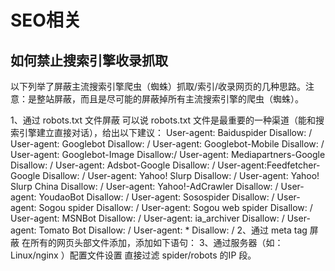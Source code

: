 # SEO相关

## 如何禁止搜索引擎收录抓取

以下列举了屏蔽主流搜索引擎爬虫（蜘蛛）抓取/索引/收录网页的几种思路。注意：是整站屏蔽，而且是尽可能的屏蔽掉所有主流搜索引擎的爬虫（蜘蛛）。

1、通过 robots.txt 文件屏蔽
可以说 robots.txt 文件是最重要的一种渠道（能和搜索引擎建立直接对话），给出以下建议：
User-agent: Baiduspider
Disallow: /
User-agent: Googlebot
Disallow: /
User-agent: Googlebot-Mobile
Disallow: /
User-agent: Googlebot-Image
Disallow:/
User-agent: Mediapartners-Google
Disallow: /
User-agent: Adsbot-Google
Disallow: /
User-agent:Feedfetcher-Google
Disallow: /
User-agent: Yahoo! Slurp
Disallow: /
User-agent: Yahoo! Slurp China
Disallow: /
User-agent: Yahoo!-AdCrawler
Disallow: /
User-agent: YoudaoBot
Disallow: /
User-agent: Sosospider
Disallow: /
User-agent: Sogou spider
Disallow: /
User-agent: Sogou web spider
Disallow: /
User-agent: MSNBot
Disallow: /
User-agent: ia_archiver
Disallow: /
User-agent: Tomato Bot
Disallow: /
User-agent: *
Disallow: /
2、通过 meta tag 屏蔽
在所有的网页头部文件添加，添加如下语句：
<meta name="robots" content="noindex, nofollow">
3、通过服务器（如：Linux/nginx ）配置文件设置
直接过滤 spider/robots 的IP 段。